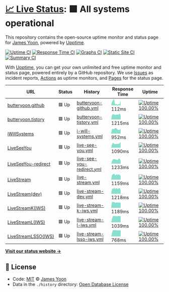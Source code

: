 # [📈 Live Status](https://butteryoon.github.io/liveseeyou): <!--live status--> **🟩 All systems operational**

This repository contains the open-source uptime monitor and status page for [James Yoon](http://butteryoon.tistory.com), powered by [Upptime](https://github.com/upptime/upptime).

[![Uptime CI](https://github.com/koj-co/upptime/workflows/Uptime%20CI/badge.svg)](https://github.com/koj-co/upptime/actions?query=workflow%3A%22Uptime+CI%22)
[![Response Time CI](https://github.com/koj-co/upptime/workflows/Response%20Time%20CI/badge.svg)](https://github.com/koj-co/upptime/actions?query=workflow%3A%22Response+Time+CI%22)
[![Graphs CI](https://github.com/koj-co/upptime/workflows/Graphs%20CI/badge.svg)](https://github.com/koj-co/upptime/actions?query=workflow%3A%22Graphs+CI%22)
[![Static Site CI](https://github.com/koj-co/upptime/workflows/Static%20Site%20CI/badge.svg)](https://github.com/koj-co/upptime/actions?query=workflow%3A%22Static+Site+CI%22)
[![Summary CI](https://github.com/koj-co/upptime/workflows/Summary%20CI/badge.svg)](https://github.com/koj-co/upptime/actions?query=workflow%3A%22Summary+CI%22)

With [Upptime](https://upptime.js.org), you can get your own unlimited and free uptime monitor and status page, powered entirely by a GitHub repository. We use [Issues](https://github.com/butteryoon/liveseeyou/issues) as incident reports, [Actions](https://github.com/butteryoon/liveseeyou/actions) as uptime monitors, and [Pages](https://butteryoon.github.io/liveseeyou) for the status page.

<!--start: status pages-->
<!-- This summary is generated by Upptime (https://github.com/upptime/upptime) -->
<!-- Do not edit this manually, your changes will be overwritten -->

| URL                                                  | Status | History                                                                                                                | Response Time                                                                               | Uptime                                                                                                                                                                                                                                                 |
| ---------------------------------------------------- | ------ | ---------------------------------------------------------------------------------------------------------------------- | ------------------------------------------------------------------------------------------- | ------------------------------------------------------------------------------------------------------------------------------------------------------------------------------------------------------------------------------------------------------ |
| [butteryoon.github](https://butteryoon.github.io)    | 🟩 Up  | [butteryoon-github.yml](https://github.com/butteryoon/liveseeyou/commits/master/history/butteryoon-github.yml)         | <img alt="Response time graph" src="./graphs/butteryoon-github.png" height="20"> 112ms      | [![Uptime 100.00%](https://img.shields.io/endpoint?url=https%3A%2F%2Fraw.githubusercontent.com%2Fbutteryoon%2Fliveseeyou%2Fmaster%2Fapi%2Fbutteryoon-github%2Fuptime.json)](https://butteryoon.github.io/liveseeyou/history/butteryoon-github)         |
| [butteryoon.tistory](https://butteryoon.tistory.com) | 🟩 Up  | [butteryoon-tistory.yml](https://github.com/butteryoon/liveseeyou/commits/master/history/butteryoon-tistory.yml)       | <img alt="Response time graph" src="./graphs/butteryoon-tistory.png" height="20"> 1215ms    | [![Uptime 100.00%](https://img.shields.io/endpoint?url=https%3A%2F%2Fraw.githubusercontent.com%2Fbutteryoon%2Fliveseeyou%2Fmaster%2Fapi%2Fbutteryoon-tistory%2Fuptime.json)](https://butteryoon.github.io/liveseeyou/history/butteryoon-tistory)       |
| [iWillSystems](http://www.iwsys.co.kr)               | 🟩 Up  | [i-will-systems.yml](https://github.com/butteryoon/liveseeyou/commits/master/history/i-will-systems.yml)               | <img alt="Response time graph" src="./graphs/i-will-systems.png" height="20"> 952ms         | [![Uptime 100.00%](https://img.shields.io/endpoint?url=https%3A%2F%2Fraw.githubusercontent.com%2Fbutteryoon%2Fliveseeyou%2Fmaster%2Fapi%2Fi-will-systems%2Fuptime.json)](https://butteryoon.github.io/liveseeyou/history/i-will-systems)               |
| [LiveSeeYou](https://www.liveseeyou.com)             | 🟩 Up  | [live-see-you.yml](https://github.com/butteryoon/liveseeyou/commits/master/history/live-see-you.yml)                   | <img alt="Response time graph" src="./graphs/live-see-you.png" height="20"> 1090ms          | [![Uptime 100.00%](https://img.shields.io/endpoint?url=https%3A%2F%2Fraw.githubusercontent.com%2Fbutteryoon%2Fliveseeyou%2Fmaster%2Fapi%2Flive-see-you%2Fuptime.json)](https://butteryoon.github.io/liveseeyou/history/live-see-you)                   |
| [LiveSeeYou-redirect](http://www.liveseeyou.com)     | 🟩 Up  | [live-see-you-redirect.yml](https://github.com/butteryoon/liveseeyou/commits/master/history/live-see-you-redirect.yml) | <img alt="Response time graph" src="./graphs/live-see-you-redirect.png" height="20"> 1233ms | [![Uptime 100.00%](https://img.shields.io/endpoint?url=https%3A%2F%2Fraw.githubusercontent.com%2Fbutteryoon%2Fliveseeyou%2Fmaster%2Fapi%2Flive-see-you-redirect%2Fuptime.json)](https://butteryoon.github.io/liveseeyou/history/live-see-you-redirect) |
| [LiveStream](https://live.uplus.co.kr)               | 🟩 Up  | [live-stream.yml](https://github.com/butteryoon/liveseeyou/commits/master/history/live-stream.yml)                     | <img alt="Response time graph" src="./graphs/live-stream.png" height="20"> 1159ms           | [![Uptime 100.00%](https://img.shields.io/endpoint?url=https%3A%2F%2Fraw.githubusercontent.com%2Fbutteryoon%2Fliveseeyou%2Fmaster%2Fapi%2Flive-stream%2Fuptime.json)](https://butteryoon.github.io/liveseeyou/history/live-stream)                     |
| [LiveStream(dev)](https://devlive.uplus.co.kr:8080)  | 🟩 Up  | [live-stream-dev.yml](https://github.com/butteryoon/liveseeyou/commits/master/history/live-stream-dev.yml)             | <img alt="Response time graph" src="./graphs/live-stream-dev.png" height="20"> 1218ms       | [![Uptime 100.00%](https://img.shields.io/endpoint?url=https%3A%2F%2Fraw.githubusercontent.com%2Fbutteryoon%2Fliveseeyou%2Fmaster%2Fapi%2Flive-stream-dev%2Fuptime.json)](https://butteryoon.github.io/liveseeyou/history/live-stream-dev)             |
| [LiveStreamK(IWS)](http://iws.iptime.org:8080)       | 🟩 Up  | [live-stream-k-iws.yml](https://github.com/butteryoon/liveseeyou/commits/master/history/live-stream-k-iws.yml)         | <img alt="Response time graph" src="./graphs/live-stream-k-iws.png" height="20"> 1189ms     | [![Uptime 100.00%](https://img.shields.io/endpoint?url=https%3A%2F%2Fraw.githubusercontent.com%2Fbutteryoon%2Fliveseeyou%2Fmaster%2Fapi%2Flive-stream-k-iws%2Fuptime.json)](https://butteryoon.github.io/liveseeyou/history/live-stream-k-iws)         |
| [LiveStreamL(IWS)](https://iws.iptime.org:9700)      | 🟩 Up  | [live-stream-l-iws.yml](https://github.com/butteryoon/liveseeyou/commits/master/history/live-stream-l-iws.yml)         | <img alt="Response time graph" src="./graphs/live-stream-l-iws.png" height="20"> 1039ms     | [![Uptime 100.00%](https://img.shields.io/endpoint?url=https%3A%2F%2Fraw.githubusercontent.com%2Fbutteryoon%2Fliveseeyou%2Fmaster%2Fapi%2Flive-stream-l-iws%2Fuptime.json)](https://butteryoon.github.io/liveseeyou/history/live-stream-l-iws)         |
| [LiveStreamLSSO(IWS)](https://iws.iptime.org:3446)   | 🟩 Up  | [live-stream-lsso-iws.yml](https://github.com/butteryoon/liveseeyou/commits/master/history/live-stream-lsso-iws.yml)   | <img alt="Response time graph" src="./graphs/live-stream-lsso-iws.png" height="20"> 768ms   | [![Uptime 100.00%](https://img.shields.io/endpoint?url=https%3A%2F%2Fraw.githubusercontent.com%2Fbutteryoon%2Fliveseeyou%2Fmaster%2Fapi%2Flive-stream-lsso-iws%2Fuptime.json)](https://butteryoon.github.io/liveseeyou/history/live-stream-lsso-iws)   |

<!--end: status pages-->

[**Visit our status website →**](https://butteryoon.github.io/liveseeyou)

## 📄 License

- Code: [MIT](./LICENSE) © [James Yoon](http://butteryoon.tistory.com)
- Data in the `./history` directory: [Open Database License](https://opendatacommons.org/licenses/odbl/1-0/)
